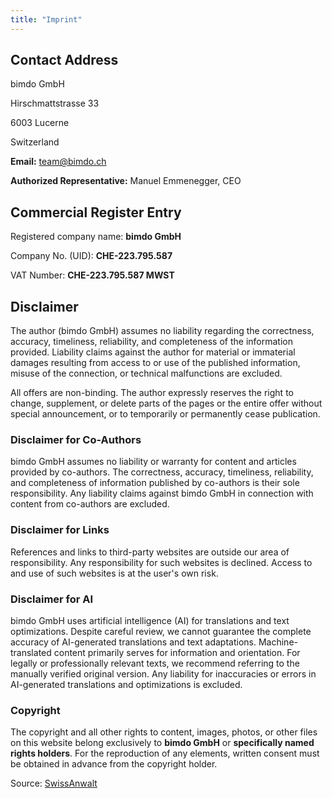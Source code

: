 ```yaml
---
title: "Imprint"
---
```


## Contact Address
bimdo GmbH

Hirschmattstrasse 33

6003 Lucerne

Switzerland

**Email:** team@bimdo.ch

**Authorized Representative:** Manuel Emmenegger, CEO

## Commercial Register Entry

Registered company name: **bimdo GmbH**

Company No. (UID): **CHE-223.795.587**

VAT Number: **CHE-223.795.587 MWST**

## Disclaimer

The author (bimdo GmbH) assumes no liability regarding the correctness, accuracy, timeliness, reliability, and completeness of the information provided.
Liability claims against the author for material or immaterial damages resulting from access to or use of the published information, misuse of the connection, or technical malfunctions are excluded.

All offers are non-binding. The author expressly reserves the right to change, supplement, or delete parts of the pages or the entire offer without special announcement, or to temporarily or permanently cease publication.

### Disclaimer for Co-Authors

bimdo GmbH assumes no liability or warranty for content and articles provided by co-authors. The correctness, accuracy, timeliness, reliability, and completeness of information published by co-authors is their sole responsibility. Any liability claims against bimdo GmbH in connection with content from co-authors are excluded.

### Disclaimer for Links

References and links to third-party websites are outside our area of responsibility. Any responsibility for such websites is declined. Access to and use of such websites is at the user's own risk.

### Disclaimer for AI

bimdo GmbH uses artificial intelligence (AI) for translations and text optimizations. Despite careful review, we cannot guarantee the complete accuracy of AI-generated translations and text adaptations. Machine-translated content primarily serves for information and orientation. For legally or professionally relevant texts, we recommend referring to the manually verified original version. Any liability for inaccuracies or errors in AI-generated translations and optimizations is excluded.

### Copyright

The copyright and all other rights to content, images, photos, or other files on this website belong exclusively to **bimdo GmbH** or **specifically named rights holders**. For the reproduction of any elements, written consent must be obtained in advance from the copyright holder.

Source: [SwissAnwalt](https://www.swissanwalt.ch/) 